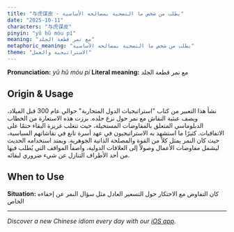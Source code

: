 ```yaml
---
title: "与虎谋皮 - يطلب من شخص ما التضحية بمصالحه الأساسية"
date: "2025-10-11"
characters: "与虎谋皮"
pinyin: "yǔ hǔ móu pí"
meaning: "مع نمر قطعة الجلد"
metaphoric_meaning: "يطلب من شخص ما التضحية بمصالحه الأساسية"
theme: "الاستراتيجية والعمل"
---
```


**Pronunciation:** *yǔ hǔ móu pí*
**Literal meaning:** مع نمر قطعة الجلد

## Origin & Usage

نشأ هذا التعبير من كتاب "استراتيجيات الدول المتحاربة" حوالي عام 300 قبل الميلاد، ويصف عبثية النقاش مع نمر حول نزع جلده. برزت هذه الاستعارة من الخطاب الدبلوماسي المتعلق بالمفاوضات المستحيلة، حيث تتغلب غريزة البقاء حتمًا على الاتفاقيات. كثيرًا ما استشهد به الاستراتيجيون في عهد أسرة تانغ في نقاشاتهم السياسية، حيث كان النمر يمثل كلاً من القوة والمصلحة الذاتية الجوهرية. ويمتد استخدامه الحديث ليشمل مفاوضات الأعمال وصولاً إلى العلاقات الدولية، واصفاً المواقف التي يُطلب فيها من أحد الأطراف التنازل عن شيء ضروري لبقائه.

## When to Use

**Situation:** كان التفاوض مع الاحتكار حول التسعير العادل مثل سؤال النمر عن إخفاءه الخاص

---

*Discover a new Chinese idiom every day with our [iOS app](https://apps.apple.com/us/app/daily-chinese-idioms/id6740611324).*
